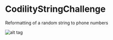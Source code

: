 # CodilityStringChallenge
Reformatting of a random string to phone numbers

![alt tag](https://raw.github.com/markshepherdc/CodilityStringChallenge/blob/master/question.png)


